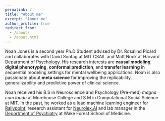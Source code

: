 ```yaml
---
permalink: /
title: "About me"
excerpt: "About me"
author_profile: true
redirect_from: 
  - /about/
  - /about.html
---
```


Noah Jones is a second year Ph.D Student advised by Dr. Rosalind Picard and collaborates with David Sontag at MIT CSAIL and Matt Nock at Harvard Department of Psychology.  His research interests are **causal modeling**, **digital phenotyping**, **conformal prediction**, and **transfer learning** in sequential modeling settings for mental wellbeing applications.  Noah is also passionate about **meta science** for improving the replicability, generalizability and predictive power of clinical science.

Noah received his B.S in Neuroscience and Psychology (Pre-med) *magna cum laude* at Morehouse College and S.M in Computational Social Science at MIT.  In the past, he worked as a lead machine learning engineer for [Rallypoint](https://www.rallypoint.com/), research assistant for [Neurolex.AI](https://www.neurolex.ai/) and lab manager in the [Department of Psychiatry](https://school.wakehealth.edu/departments/psychiatry-and-behavioral-medicine) at Wake Forest School of Medicine.
